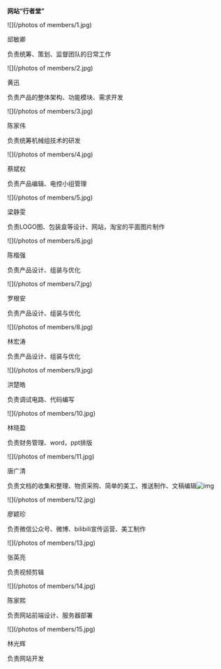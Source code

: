 ﻿**网站“行者堂”**

![](/photos of members/1.jpg)

邱敏卿

负责统筹、策划、监督团队的日常工作

![](/photos of members/2.jpg)

黄迅

负责产品的整体架构、功能模块、需求开发

![](/photos of members/3.jpg)

陈家伟

负责统筹机械组技术的研发

![](/photos of members/4.jpg)

蔡斌权

负责产品编辑、电控小组管理

![](/photos of members/5.jpg)

梁静雯

负责LOGO图、包装盒等设计、网站，淘宝的平面图片制作

![](/photos of members/6.jpg)

陈楷强

负责产品设计、组装与优化

![](/photos of members/7.jpg)

罗根安

负责产品设计、组装与优化

![](/photos of members/8.jpg)

林宏涛

负责产品设计、组装与优化

![](/photos of members/9.jpg)

洪楚皓

负责调试电路、代码编写

![](/photos of members/10.jpg)

林晓盈

负责财务管理、word，ppt排版

![](/photos of members/11.jpg)

唐广清

负责文档的收集和整理、物资采购、简单的美工、推送制作、文稿编辑![img](file:///C:/Users/15018/AppData/Local/Temp/msohtmlclip1/01/clip_image024.jpg)

![](/photos of members/12.jpg)

廖颖珍

负责微信公众号、微博、bilibili宣传运营、美工制作

![](/photos of members/13.jpg)

张英亮

负责视频剪辑

![](/photos of members/14.jpg)

陈家熙

负责网站前端设计、服务器部署

![](/photos of members/15.jpg)

林光辉

负责网站开发
